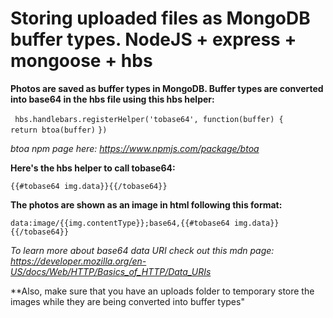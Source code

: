 # Storing uploaded files as MongoDB buffer types. NodeJS + express + mongoose + hbs

**Photos are saved as buffer types in MongoDB. Buffer types are converted into base64 in the hbs file using this hbs helper:**


`` hbs.handlebars.registerHelper('tobase64', function(buffer) {``
``      return btoa(buffer)``
``})``

_btoa npm page here: https://www.npmjs.com/package/btoa_

**Here's the hbs helper to call tobase64:**

``{{#tobase64 img.data}}{{/tobase64}}``


**The photos are shown as an image in html following this format:**

``data:image/{{img.contentType}};base64,{{#tobase64 img.data}}{{/tobase64}}``

_To learn more about base64 data URI check out this mdn page: https://developer.mozilla.org/en-US/docs/Web/HTTP/Basics_of_HTTP/Data_URIs_



**Also, make sure that you have an uploads folder to temporary store the images while they are being converted into buffer types"




